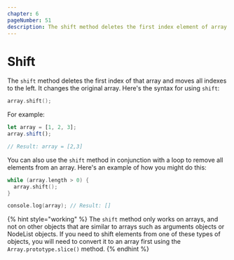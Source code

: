 ```yaml
---
chapter: 6
pageNumber: 51  
description: The shift method deletes the first index element of array and move all indexes to the left. It modifies the original array.
---
```

# Shift

The `shift` method deletes the first index of that array and moves all indexes to the left. It changes the original array. Here's the syntax for using `shift`:

```c
array.shift();
```

For example:&#x20;

```javascript
let array = [1, 2, 3]; 
array.shift(); 

// Result: array = [2,3]
```

You can also use the `shift` method in conjunction with a loop to remove all elements from an array. Here's an example of how you might do this:

```c
while (array.length > 0) {
  array.shift();
}

console.log(array); // Result: []
```

{% hint style="working" %}
The `shift` method only works on arrays, and not on other objects that are similar to arrays such as arguments objects or NodeList objects. If you need to shift elements from one of these types of objects, you will need to convert it to an array first using the `Array.prototype.slice()` method.
{% endhint %}
